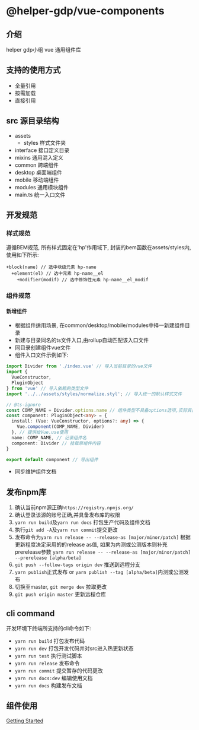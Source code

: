 # @helper-gdp/vue-components

## 介绍

helper gdp小组 vue 通用组件库

## 支持的使用方式

* 全量引用
* 按需加载
* 直接引用

## src 源目录结构

* assets
  * styles 样式文件夹
* interface 接口定义目录
* mixins 通用混入定义
* common 跨端组件
* desktop 桌面端组件
* mobile 移动端组件
* modules 通用模块组件
* main.ts 统一入口文件

## 开发规范

### 样式规范

遵循BEM规范, 所有样式固定在'hp'作用域下, 封装的bem函数在assets/styles内,使用如下所示:

```stylus
+block(name) // 选中块级元素 hp-name
  +element(el) // 选中元素 hp-name__el
    +modifier(modif) // 选中修饰性元素 hp-name__el_modif
```

### 组件规范

#### 新增组件

* 根据组件适用场景, 在common/desktop/mobile/modules中择一新建组件目录
* 新建与目录同名的ts文件入口,由rollup自动匹配该入口文件
* 同目录创建组件vue文件
* 组件入口文件示例如下:

```TypeScript
import Divider from './index.vue' // 导入当前目录的vue文件
import {
  VueConstructor,
  PluginObject
} from 'vue' // 导入依赖的类型文件
import '../../assets/styles/normalize.styl'; // 导入统一的默认样式文件

// @ts-ignore
const COMP_NAME = Divider.options.name // 组件类型不具备options选项,实际具备该属性且不会被打包器重命名, 采用ignore忽略提示,或拓展vue文件类型均可
const component: PluginObject<any> = {
  install: (Vue: VueConstructor, options?: any) => {
    Vue.component(COMP_NAME, Divider)
  }, // 提供给Vue.use使用
  name: COMP_NAME, // 记录组件名
  component: Divider // 挂载原组件内容
}

export default component // 导出组件
```

* 同步维护组件文档

## 发布npm库

1. 确认当前npm源正确`https://registry.npmjs.org/`
2. 确认登录该源的账号正确,并具备发布库的权限
3. `yarn run build`及`yarn run docs` 打包生产代码及组件文档
4. 执行`git add -A`及`yarn run commit`提交更改
5. 发布命令为`yarn run release -- --release-as [major/minor/patch]` 根据更新程度决定采用的的release as值, 如果为内测或公测版本则补充prerelease参数 `yarn run release -- --release-as [major/minor/patch] --prerelease [alpha/beta]`
6. `git push --follow-tags origin dev` 推送到远程分支
7. `yarn publish`正式发布 or `yarn publish --tag [alpha/beta]`内测或公测发布
8. 切换至master, `git merge dev` 拉取更改
9. `git push origin master` 更新远程仓库

## cli command

开发环境下终端所支持的cli命令如下:

* `yarn run build` 打包发布代码
* `yarn run dev` 打包开发代码并对src进入热更新状态
* `yarn run test` 执行测试脚本
* `yarn run release` 发布命令
* `yarn run commit` 提交暂存的代码更改
* `yarn run docs:dev` 编辑使用文档
* `yarn run docs` 构建发布文档

## 组件使用

[Getting Started](/guide/)
